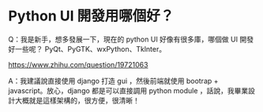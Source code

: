 # Python UI 開發用哪個好？

Q：我是新手，想多發展一下，現在的 python UI 好像有很多庫，哪個做 UI 開發好一些呢？ PyQt、PyGTK、wxPython、Tklnter。

https://www.zhihu.com/question/19721063

A：我建議說直接使用 django 打造 gui ，然後前端就使用 bootrap + javascript。放心，django 都是可以直接調用 python module ，話說，我畢業設計大概就是這樣架構的，很方便，很清晰！

